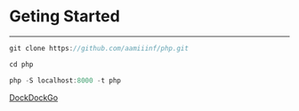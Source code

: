 # Geting Started
---
```javascript
git clone https://github.com/aamiiinf/php.git
```
```javascript
cd php
```
```javascript
php -S localhost:8000 -t php
```

[DockDockGo](https://duckduckgo.com/)
